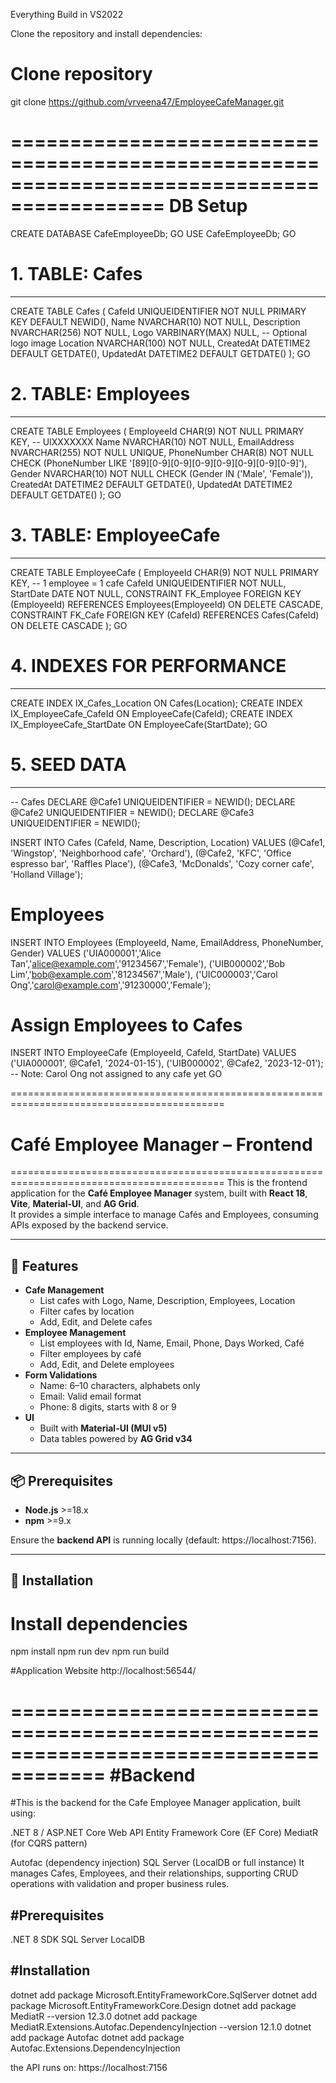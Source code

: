 Everything Build in VS2022

Clone the repository and install dependencies:
# Clone repository
git clone https://github.com/vrveena47/EmployeeCafeManager.git



===========================================================================================
DB Setup
=============================================================================================

CREATE DATABASE CafeEmployeeDb;
GO
USE CafeEmployeeDb;
GO
# 1. TABLE: Cafes
-----------------------
CREATE TABLE Cafes (
    CafeId UNIQUEIDENTIFIER NOT NULL PRIMARY KEY DEFAULT NEWID(),
    Name NVARCHAR(10) NOT NULL,
    Description NVARCHAR(256) NOT NULL,
    Logo VARBINARY(MAX) NULL,  -- Optional logo image
    Location NVARCHAR(100) NOT NULL,
    CreatedAt DATETIME2 DEFAULT GETDATE(),
    UpdatedAt DATETIME2 DEFAULT GETDATE()
);
GO

# 2. TABLE: Employees
-----------------------------
CREATE TABLE Employees (
    EmployeeId CHAR(9) NOT NULL PRIMARY KEY,  -- UIXXXXXXX
    Name NVARCHAR(10) NOT NULL,
    EmailAddress NVARCHAR(255) NOT NULL UNIQUE,
    PhoneNumber CHAR(8) NOT NULL CHECK (PhoneNumber LIKE '[89][0-9][0-9][0-9][0-9][0-9][0-9][0-9]'),
    Gender NVARCHAR(10) NOT NULL CHECK (Gender IN ('Male', 'Female')),
    CreatedAt DATETIME2 DEFAULT GETDATE(),
    UpdatedAt DATETIME2 DEFAULT GETDATE()
);
GO


# 3. TABLE: EmployeeCafe
------------------------------
CREATE TABLE EmployeeCafe (
    EmployeeId CHAR(9) NOT NULL PRIMARY KEY,  -- 1 employee = 1 cafe
    CafeId UNIQUEIDENTIFIER NOT NULL,
    StartDate DATE NOT NULL,
    CONSTRAINT FK_Employee FOREIGN KEY (EmployeeId) REFERENCES Employees(EmployeeId) ON DELETE CASCADE,
    CONSTRAINT FK_Cafe FOREIGN KEY (CafeId) REFERENCES Cafes(CafeId) ON DELETE CASCADE
);
GO


# 4. INDEXES FOR PERFORMANCE
----------------------------------
CREATE INDEX IX_Cafes_Location ON Cafes(Location);
CREATE INDEX IX_EmployeeCafe_CafeId ON EmployeeCafe(CafeId);
CREATE INDEX IX_EmployeeCafe_StartDate ON EmployeeCafe(StartDate);
GO


# 5. SEED DATA
--------------------------
-- Cafes
DECLARE @Cafe1 UNIQUEIDENTIFIER = NEWID();
DECLARE @Cafe2 UNIQUEIDENTIFIER = NEWID();
DECLARE @Cafe3 UNIQUEIDENTIFIER = NEWID();

INSERT INTO Cafes (CafeId, Name, Description, Location)
VALUES 
(@Cafe1, 'Wingstop', 'Neighborhood cafe', 'Orchard'),
(@Cafe2, 'KFC', 'Office espresso bar', 'Raffles Place'),
(@Cafe3, 'McDonalds', 'Cozy corner cafe', 'Holland Village');

# Employees
INSERT INTO Employees (EmployeeId, Name, EmailAddress, PhoneNumber, Gender)
VALUES
('UIA000001','Alice Tan','alice@example.com','91234567','Female'),
('UIB000002','Bob Lim','bob@example.com','81234567','Male'),
('UIC000003','Carol Ong','carol@example.com','91230000','Female');

# Assign Employees to Cafes
INSERT INTO EmployeeCafe (EmployeeId, CafeId, StartDate)
VALUES
('UIA000001', @Cafe1, '2024-01-15'),
('UIB000002', @Cafe2, '2023-12-01');
-- Note: Carol Ong not assigned to any cafe yet
GO





===========================================================================================
# Café Employee Manager – Frontend
===========================================================================================
This is the frontend application for the **Café Employee Manager** system, built with **React 18**, **Vite**, **Material-UI**, and **AG Grid**.  
It provides a simple interface to manage Cafés and Employees, consuming APIs exposed by the backend service.

---

## 🚀 Features
- **Cafe Management**
  - List cafes with Logo, Name, Description, Employees, Location
  - Filter cafes by location
  - Add, Edit, and Delete cafes
- **Employee Management**
  - List employees with Id, Name, Email, Phone, Days Worked, Café
  - Filter employees by café
  - Add, Edit, and Delete employees
- **Form Validations**
  - Name: 6–10 characters, alphabets only  
  - Email: Valid email format  
  - Phone: 8 digits, starts with 8 or 9  
- **UI**
  - Built with **Material-UI (MUI v5)**
  - Data tables powered by **AG Grid v34**

---

## 📦 Prerequisites
- **Node.js** >=18.x
- **npm** >=9.x

Ensure the **backend API** is running locally (default: https://localhost:7156).

---

## 🔧 Installation

# Install dependencies
npm install
npm run dev
npm run build


#Application Website
  http://localhost:56544/

======================================================================================
#Backend
======================================================================================
#This is the backend for the Cafe Employee Manager application, built using:


.NET 8 / ASP.NET Core Web API
Entity Framework Core (EF Core)
MediatR (for CQRS pattern)

Autofac (dependency injection)
SQL Server (LocalDB or full instance)
It manages Cafes, Employees, and their relationships, supporting CRUD operations with validation and proper business rules.

#Prerequisites
-------
.NET 8 SDK
SQL Server LocalDB


#Installation
----------

dotnet add package Microsoft.EntityFrameworkCore.SqlServer
dotnet add package Microsoft.EntityFrameworkCore.Design
dotnet add package MediatR --version 12.3.0
dotnet add package MediatR.Extensions.Autofac.DependencyInjection --version 12.1.0
dotnet add package Autofac
dotnet add package Autofac.Extensions.DependencyInjection

the API runs on: https://localhost:7156
